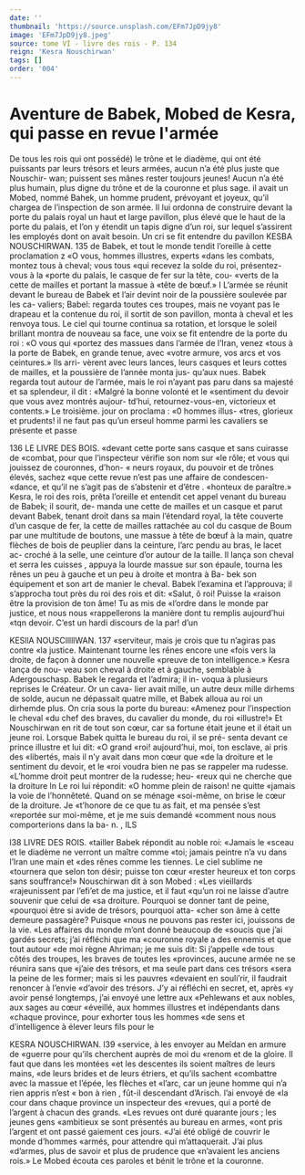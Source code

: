 ```yaml
---
date: ''
thumbnail: 'https://source.unsplash.com/EFm7JpD9jy8'
image: 'EFm7JpD9jy8.jpeg'
source: tome VI - livre des rois - P. 134
reign: 'Kesra Nouschirwan'
tags: []
order: '004'
---
```


# Aventure de Babek, Mobed de Kesra, qui passe en revue l'armée

De tous les rois qui ont possédé) le trône et le diadème, qui ont été puissants par leurs trésors et leurs armées, aucun n’a été plus juste que Nouschir-
wan; puissent ses mânes rester toujours jeunes! Aucun n’a été plus humain, plus digne du trône et
de la couronne et plus sage. il avait un Mobed, nommé Bahek, un homme prudent, prévoyant et
joyeux, qu’il chargea de l’inspection de son armée.
Il lui ordonna de construire devant la porte du palais royal un haut et large pavillon, plus élevé que le
haut de la porte du palais, et l’on y étendit un tapis
digne d’un roi, sur lequel s’assirent les employés dont
on avait besoin. Un cri se fit entendre du pavillon
KESBA NOUSCHIRWAN. 135 de Babek, et tout le monde tendit l’oreille à cette
proclamation z «O vous, hommes illustres, experts «dans les combats, montez tous à cheval; vous tous «qui recevez la solde du roi, présentez-vous à la
«porte du palais, le casque de fer sur la tête, cou- «verts de la cette de mailles et portant la massue à «tête de bœuf.» I
L’armée se réunit devant le bureau de Babek et
l’air devint noir de la poussière soulevée par les ca-
valiers; Babel: regarda toutes ces troupes, mais ne
voyant pas le drapeau et la contenue du roi, il sortit
de son pavillon, monta à cheval et les renvoya tous.
Le ciel qui tourne continua sa rotation, et lorsque le
soleil brillant montra de nouveau sa face, une voix
se fit entendre de la porte du roi : «O vous qui «portez des massues dans l’armée de l’Iran, venez
«tous à la porte de Babek, en grande tenue, avec «votre armure, vos arcs et vos ceintures.» Ils arri- vèrent avec leurs lances, leurs casques et leurs cottes de mailles, et la poussière de l’année monta jus- qu’aux nues. Babek regarda tout autour de l’armée,
mais le roi n’ayant pas paru dans sa majesté et sa splendeur, il dit : «Malgré la bonne volonté et le «sentiment du devoir que vous avez montrés aujour- td’hui, retournez-vous-en, victorieux et contents.» Le troisième. jour on proclama : «0 hommes illus- «tres, glorieux et prudents! il ne faut pas qu’un erseul homme parmi les cavaliers se présente et passe

136 LE LIVRE DES BOIS.
«devant cette porte sans casque et sans cuirasse de «combat, pour que l’inspecteur vérifie son nom sur
«le rôle; et vous qui jouissez de couronnes, d’hon-
« neurs royaux, du pouvoir et de trônes élevés, sachez
«que cette revue n’est pas une affaire de condescen- «dance, et qu’il ne s’agit pas de s’abstenir et d’être
. «honteux de paraître.»
Kesra, le roi des rois, prêta l’oreille et entendit
cet appel venant du bureau de Babek; il sourit, de- manda une cette de mailles et un casque et parut devant Babek, tenant droit dans sa main l’étendard
royal, la tête couverte d’un casque de fer, la cette de
mailles rattachée au col du casque de Boum par une multitude de boutons, une massue à tête de bœuf à la main, quatre flèches de bois de peuplier dans la ceinture, l’arc pendu au bras, le lacet ac- croché à la selle, une ceinture d’or autour de la taille.
ll lança son cheval et serra les cuisses , appuya la lourde massue sur son épaule, tourna les rênes un peu à gauche et un peu à droite et montra à Ba- bek son équipement et son art de manier le cheval. Babek l’examina et l’approuva; il s’approcha tout
près du roi des rois et dit: «Salut, ô roi! Puisse la «raison être la provision de ton âme! Tu as mis de «l’ordre dans le monde par justice, et nous nous «rappellerons la manière dont tu remplis aujourd’hui «tqn devoir. C’est un hardi discours de la par! d’un

KESllA NOUSClllllWAN. 137 «serviteur, mais je crois que tu n’agiras pas contre
«la justice. Maintenant tourne les rênes encore une
«fois vers la droite, de façon à donner une nouvelle
«preuve de ton intelligence.» Kesra lança de nou-
veau son cheval à droite et à gauche, semblable à
Adergouschasp. Babek le regarda et l’admira; il in-
voqua à plusieurs reprises le Créateur. Or un cava-
lier avait mille, un autre deux mille dirhems de
solde, aucun ne dépassait quatre mille, et Babek
alloua au roi un dirhemde plus. On cria sous la porte du bureau: «Amenez pour l’inspection le cheval
«du chef des braves, du cavalier du monde, du roi «illustre!» Et Nouschirwan en rit de tout son cœur, car sa fortune était jeune et il était un jeune roi.
Lorsque Babek quitta le bureau du roi, il se pré- senta devant ce prince illustre et lui dit: «O grand «roi! aujourd’hui, moi, ton esclave, ai pris des «libertés, mais il n’y avait dans mon cœur que
«de la droiture et le sentiment du devoir, et le «roi voudra bien ne pas se rappeler ma rudesse. «L’homme droit peut montrer de la rudesse; heu- «reux qui ne cherche que la droiture ln Le roi lui répondit: «O homme plein de raison! ne quitte «jamais la voie de l’honnêteté. Quand on se ménage
«soi-même, on brise le cœur de la droiture. Je «t’honore de ce que tu as fait, et ma pensée s’est
«reportée sur moi-même, et je me suis demandé «comment nous nous comporterions dans la ba-
n. , ILS

l38 LIVRE DES ROIS.
«tailler Babek répondit au noble roi: «Jamais le
«sceau et le diadème ne verront un maître comme
«toi; jamais peintre n’a vu dans l’lran une main et
«des rênes comme les tiennes. Le ciel sublime ne
«tournera que selon ton désir; puisse ton cœur «rester heureux et ton corps sans souffrance!»
Nouschirwan dit à son Mobed : «Les vieillards «rajeunissent par l’efi’et de ma justice, et il faut
«qu’un roi ne laisse d’autre souvenir que celui de
«sa droiture. Pourquoi se donner tant de peine, «pourquoi être si avide de trésors, pourquoi atta- «cher son âme à cette demeure passagère? Puisque «nous ne pouvons pas rester ici, jouissons de la vie. «Les affaires du monde m’ont donné beaucoup de «soucis que j’ai gardés secrets; j’ai réfléchi que ma
«couronne royale a des ennemis et que tout autour «de moi règne Ahriman; je me suis dit: Si j’appelle
«de tous côtés des troupes, les braves de toutes les «provinces, aucune armée ne se réunira sans que «j’aie des trésors, et ma seule part dans ces trésors
«sera la peine de les former; mais si les pauvres «devaient en souli’rir, il faudrait renoncer à l’envie
«d’avoir des trésors. J’y ai réfléchi en secret, et, après
«y avoir pensé longtemps, j’ai envoyé une lettre aux
«Pehlewans et aux nobles, aux sages au cœur «éveillé, aux hommes illustres et indépendants dans
«chaque province, pour exhorter tous les hommes «de sens et d’intelligence à élever leurs fils pour le

KESRA NOUSCHIRWAN. l39 «service, à les envoyer au Meîdan en armure de
«guerre pour qu’ils cherchent auprès de moi du «renom et de la gloire. Il faut que dans les montées «et les descentes ils soient maîtres de leurs mains, «de leurs brides et de leurs étriers, et qu’ils sachent «combattre avec la massue et l’épée, les flèches et
«l’arc, car un jeune homme qui n’a rien appris n’est « bon à rien , fût-il descendant d’Arisch. l’ai envoyé de
«la cour dans chaque province un inspecteur des «revues, qui a porté de l’argent à chacun des grands.
«Les revues ont duré quarante jours ; les jeunes gens «ambitieux se sont présentés au bureau en armes,
«ont pris l’argent et ont passé gaiement ces jours. «J’ai été obligé de couvrir le monde d’hommes
«armés, pour attendre qui m’attaquerait. J’ai plus «d’armes, plus de savoir et plus de prudence que «n’avaient les anciens rois.» Le Mobed écouta ces paroles et bénit le trône et la couronne.
